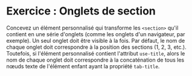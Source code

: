 # Exercice : Onglets de section

Concevez un élément personnalisé qui transforme les `<section>` qu'il
contient en une série d'onglets (comme les onglets d'un navigateur, par
exemple). Un seul onglet doit être visible à la fois. Par défaut, le nom
de chaque onglet doit correspondre à la position des sections (1, 2, 3,
etc.). Toutefois, si l'élément personnalisé contient l'attribut
`use-title`, alors le nom de chaque onglet doit correspondre à la
concaténation de tous les nœuds texte de l'élément enfant ayant la
propriété `tab-title`.


